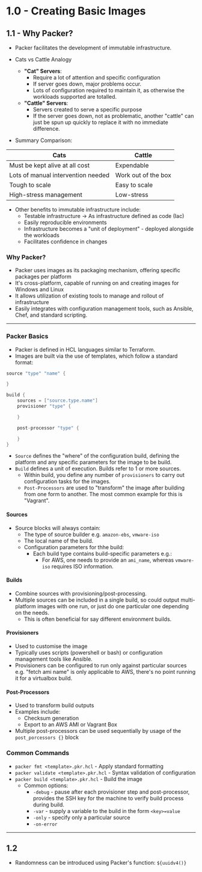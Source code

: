 # 1.0 - Creating Basic Images

## 1.1 - Why Packer?

- Packer facilitates the development of immutable infrastructure.
- Cats vs Cattle Analogy
  - **"Cat" Servers**:
    - Require a lot of attention and specific configuration
    - If server goes down, major problems occur.
    - Lots of configuration required to maintain it, as otherwise the workloads supported are totalled.
  - **"Cattle" Servers**:
    - Servers created to serve a specific purpose
    - If the server goes down, not as problematic, another "cattle" can just be spun up quickly to replace it with no immediate difference.

- Summary Comparison:

| Cats | Cattle |
| ---- | ----- |
| Must be kept alive at all cost | Expendable |
| Lots of manual intervention needed | Work out of the box |
| Tough to scale | Easy to scale |
| High-stress management | Low-stress |

- Other benefits to immutable infrastructure include:
  - Testable infrastructure -> As infrastructure defined as code (Iac)
  - Easily reproducible environments
  - Infrastructure becomes a "unit of deployment" - deployed alongside the workloads
  - Facilitates confidence in changes

### Why Packer?

- Packer uses images as its packaging mechanism, offering specific packages per platform
- It's cross-platform, capable of running on and creating images for Windows and Linux
- It allows utilization of existing tools to manage and rollout of infrastructure
- Easily integrates with configuration management tools, such as Ansible, Chef, and standard scripting.

---

### Packer Basics

- Packer is defined in HCL languages similar to Terraform.
- Images are built via the use of templates, which follow a standard format:

```go
source "type" "name" {

}

build {
    sources = ["source.type.name"]
    provisioner "type" {

    }

    post-processor "type" {

    }
}
```

- `Source` defines the "where" of the configuration build, defining the platform and any specific parameters for the image to be build.
- `Build` defines a unit of execution. Builds refer to 1 or more sources.
  - Within build, you define any number of `provisioners` to carry out configuration tasks for the images.
  - `Post-Processors` are used to "transform" the image after building from one form to another. The most common example for this is "Vagrant".

#### Sources

- Source blocks will always contain:
  - The type of source builder e.g. `amazon-ebs`, `vmware-iso`
  - The local name of the build.
  - Configuration parameters for thhe build:
    - Each build type contains build-specific parameters e.g.:
      - For AWS, one needs to provide an `ami_name`, whereas `vmware-iso` requires ISO information.

#### Builds

- Combine sources with provisioning/post-processing.
- Multiple sources can be included in a single build, so could output multi-platform images with one run, or just do one particular one depending on the needs.
  - This is often beneficial for say different environment builds.

#### Provisioners

- Used to customise the image
- Typically uses scripts (powershell or bash) or configuration management tools like Ansible.
- Provisioners can be configured to run only against particular sources e.g. "fetch ami name" is only applicable to AWS, there's no point running it for a virtualbox build.

#### Post-Processors

- Used to transform build outputs
- Examples include:
  - Checksum generation
  - Export to an AWS AMI or Vagrant Box
- Multiple post-processors can be used sequentially by usage of the `post_porcessors {}` block

### Common Commands

- `packer fmt <template>.pkr.hcl` - Apply standard formatting
- `packer validate <template>.pkr.hcl` - Syntax validation of configuration
- `packer build <template>.pkr.hcl` - Build the image
  - Common options:
    - `-debug` - pause after each provisioner step and post-processor, provides the SSH key for the machine to verify build process during build.
    - `-var` - supply a variable to the build in the form `<key>=value`
    - `-only` - specify only a particular source
    - `-on-error`

---

## 1.2

- Randomness can be introduced using Packer's function: `${uuidv4()}`
